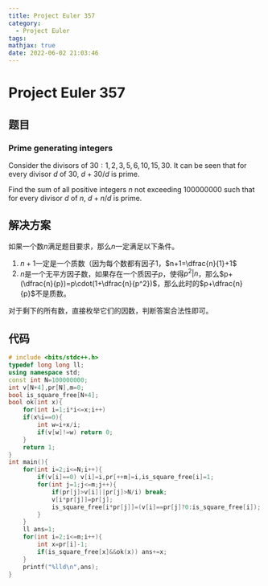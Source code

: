 ```yaml
---
title: Project Euler 357
category:
  - Project Euler
tags:
mathjax: true
date: 2022-06-02 21:03:46
---
```


<escape><!-- more --></escape>

# Project Euler 357

## 题目

### Prime generating integers

Consider the divisors of $30: 1,2,3,5,6,10,15,30$. It can be seen that for every divisor $d$ of $30$, $d+30/d$ is prime.

Find the sum of all positive integers $n$ not exceeding $100 000 000$ such that for every divisor $d$ of $n$, $d+n/d$ is prime.

## 解决方案

如果一个数$n$满足题目要求，那么$n$一定满足以下条件。

1. $n+1$一定是一个质数（因为每个数都有因子$1$，$n+1=\dfrac{n}{1}+1$
2. $n$是一个无平方因子数，如果存在一个质因子$p$，使得$p^2|n$，那么$p+(\dfrac{n}{p})=p\cdot(1+\dfrac{n}{p^2})$，那么此时的$p+\dfrac{n}{p}$不是质数。

对于剩下的所有数，直接枚举它们的因数，判断答案合法性即可。

## 代码

```C++
# include <bits/stdc++.h>
typedef long long ll;
using namespace std;
const int N=100000000;
int v[N+4],pr[N],m=0;
bool is_square_free[N+4];
bool ok(int x){
    for(int i=1;i*i<=x;i++)
    if(x%i==0){
        int w=i+x/i;
        if(v[w]!=w) return 0;
    }
    return 1;
}
int main(){
    for(int i=2;i<=N;i++){
        if(v[i]==0) v[i]=i,pr[++m]=i,is_square_free[i]=1;
        for(int j=1;j<=m;j++){
            if(pr[j]>v[i]||pr[j]>N/i) break;
            v[i*pr[j]]=pr[j];
            is_square_free[i*pr[j]]=(v[i]==pr[j]?0:is_square_free[i]);
        }
    }
    ll ans=1;
    for(int i=2;i<=m;i++){
        int x=pr[i]-1;
        if(is_square_free[x]&&ok(x)) ans+=x;
    }
    printf("%lld\n",ans);
}

```
